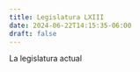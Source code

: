 ```yaml
---
title: Legislatura LXIII
date: 2024-06-22T14:15:35-06:00
draft: false
---
```


La legislatura actual
